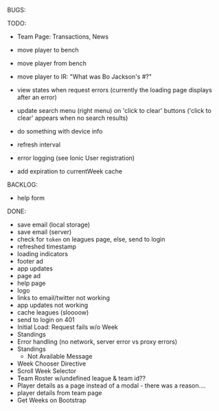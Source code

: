 BUGS:

TODO:
- Team Page: Transactions, News

- move player to bench
- move player from bench
- move player to IR: "What was Bo Jackson's #?"
- view states when request errors (currently the loading page displays after an error)
- update search menu (right menu) on 'click to clear' buttons ('click to clear' appears when no search results)
- do something with device info
- refresh interval
- error logging (see Ionic User registration)
- add expiration to currentWeek cache

BACKLOG:
- help form

DONE:
- save email (local storage)
- save email (server)
- check for `token` on leagues page, else, send to login
- refreshed timestamp
- loading indicators
- footer ad
- app updates
- page ad
- help page
- logo
- links to email/twitter not working
- app updates not working
- cache leagues (sloooow)
- send to login on 401
- Initial Load: Request fails w/o Week
- Standings
- Error handling (no network, server error vs proxy errors)
- Standings
  - Not Available Message
- Week Chooser Directive
- Scroll Week Selector
- Team Roster w/undefined league & team id??
- Player details as a page instead of a modal - there was a reason....
- player details from team page
- Get Weeks on Bootstrap
